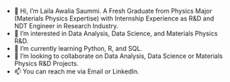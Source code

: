- 👋 Hi, I’m Laila Awalia Saummi. A Fresh Graduate from Physics Major (Materials Physics Expertise) with Internship Experience as R&D and NDT Engineer in Research Industry.
- 👀 I’m interested in Data Analysis, Data Science, and Materials Physics R&D.
- 🌱 I’m currently learning Python, R, and SQL.
- 💞️ I’m looking to collaborate on Data Analysis, Data Science or Materials Physics R&D Projects.
- 📫 You can reach me via Email or LinkedIn.

<!---
lailasaummi/lailasaummi is a ✨ special ✨ repository because its `README.md` (this file) appears on your GitHub profile.
You can click the Preview link to take a look at your changes.
--->
